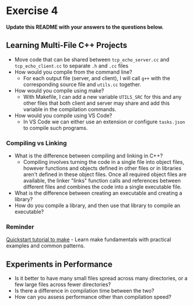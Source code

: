 # Exercise 4

**Update this README with your answers to the questions below.**

## Learning Multi-File C++ Projects

- Move code that can be shared between `tcp_echo_server.cc` and 
  `tcp_echo_client.cc` to separate `.h` and `.cc` files
- How would you compile from the command line?
  - For each output file (server, and client), I will call `g++` with the corresponding source file and `utils.cc` together.  
- How would you compile using make?
  - With Makefile, I can add a new variable `UTILS_SRC` for this and any other files that both client and server may share and add this variable in the compilation commands.
- How would you compile using VS Code?
  - In VS Code we can either use an extension or configure `tasks.json` to compile such programs.

### Compiling vs Linking

- What is the difference between compiling and linking in C++?
  - Compiling involves turning the code in a single file into object files, however functions and objects defined in other files or in libraries aren't defined in these object files. Once all required object files are available, the linker "links" function calls and references between different files and combines the code into a single executable file.
- What is the difference between creating an executable and creating a 
  library?
- How do you compile a library, and then use that library to compile an
  executable?

### Reminder 
[Quickstart tutorial to make](https://makefiletutorial.com/) - Learn make 
fundamentals with practical examples and common patterns.

## Experiments in Performance

- Is it better to have many small files spread across many directories, or
  a few large files across fewer directories?
- Is there a difference in compilation time between the two?
- How can you assess performance other than compilation speed?